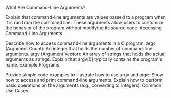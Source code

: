 What Are Command-Line Arguments?

Explain that command-line arguments are values passed to a program when it is run from the command line.
These arguments allow users to customize the behavior of the program without modifying its source code.
Accessing Command-Line Arguments

Describe how to access command-line arguments in a C program:
argc (Argument Count): An integer that holds the number of command-line arguments.
argv (Argument Vector): An array of strings that holds the actual arguments as strings.
Explain that argv[0] typically contains the program's name.
Example Programs

Provide simple code examples to illustrate how to use argv and argc:
Show how to access and print command-line arguments.
Explain how to perform basic operations on the arguments (e.g., converting to integers).
Common Use Cases

